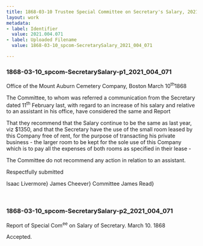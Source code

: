 ```yaml
---
title: 1868-03-10 Trustee Special Committee on Secretary's Salary, 2021.004.071
layout: work
metadata:
- label: Identifier
  value: 2021.004.071
- label: Uploaded Filename
  value: 1868-03-10_spcom-SecretarySalary_2021_004_071

---
```

<div class="pages">
<div id="page-1776003">
<h3><a name="page-1776003">1868-03-10_spcom-SecretarySalary-p1_2021_004_071</a></h3>
<div class="page-content">
<p>Office of the Mount Auburn Cemetery Company,<span class='line-break'> </span>Boston March 10<sup>th</sup>1868</p>
<p>The Committee, to whom was referred a communication <span class='line-break'> </span>from the Secretary dated 11<sup>th</sup> February last, with regard to an in<span class='line-break'></span>crease of his salary and relative to an assistant in his office,<span class='line-break'> </span>have considered the same and Report</p>
<p>That they recommend that <span class='line-break'> </span>the Salary continue to be the same as last year, viz $1350, and <span class='line-break'> </span>that the Secretary have the use of the small room leased by this<span class='line-break'> </span>Company free of rent, for the purpose of transacting his private busi<span class='line-break'></span>ness - the larger room to be kept for the sole use of this Com<span class='line-break'></span>pany which is to pay all the expenses of both rooms as specified<span class='line-break'> </span>in their lease -</p>
<p>The Committee do not recommend any action in re<span class='line-break'></span>lation to an assistant.</p>
<p>Respectfully submitted</p>
<p>Isaac Livermore}<span class='line-break'> </span>James Cheever} Committee<span class='line-break'> </span>James Read}<span class='line-break'> </span></p>
</div>
</div>
<br />
<div id="page-1776004">
<h3><a name="page-1776004">1868-03-10_spcom-SecretarySalary-p2_2021_004_071</a></h3>
<div class="page-content">
<p>Report of Special Com<sup>ee</sup><span class='line-break'> </span>on<span class='line-break'> </span>Salary of Secretary.<span class='line-break'> </span>March 10. 1868</p>
<p>Accepted.</p>
</div>
</div>
<br />
</div>
